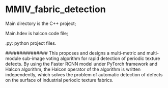 # MMIV_fabric_detection
Main directory is the C++ project;

Main.hdev is halcon code file;

.py: python project files.

###############
This proposes and designs a multi-metric and multi-module sub-image voting algorithm for rapid detection of periodic texture defects. 
By using the Faster RCNN model under PyTorch framework and Halcon algorithm, the Halcon operator of the algorithm is written independently, 
which solves the problem of automatic detection of defects on the surface of industrial periodic texture fabrics.
